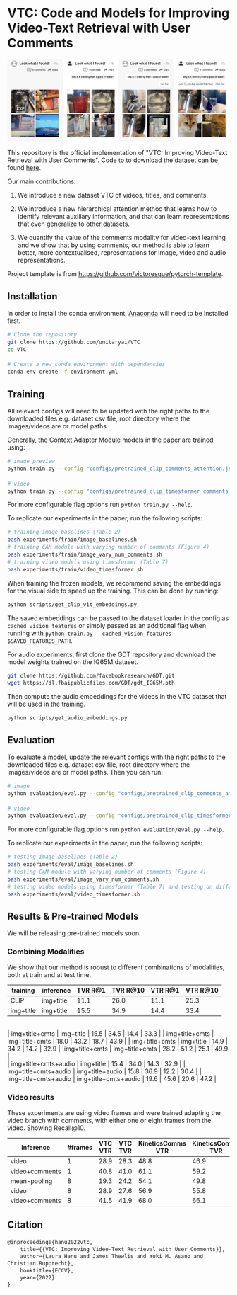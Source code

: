 # VTC: Code and Models for Improving Video-Text Retrieval with User Comments

![vtc_fig.png](vtc_fig.png?style=centerme)

This repository is the official implementation of "VTC: Improving Video-Text Retrieval with User Comments". Code to to download the dataset can be found [here](https://github.com/unitaryai/VTC-dataset).

Our main contributions:

1) We introduce a new dataset VTC of videos, titles, and comments.

2) We introduce a new hierarchical attention method that learns how to identify relevant
auxiliary information, and that can learn representations that even generalize to
other datasets.

3) We quantify the value of
the comments modality for video-text learning and we show that by using comments, our method is able
to learn better, more contextualised, representations for image, video and audio representations.

Project template is from https://github.com/victoresque/pytorch-template.

## Installation

In order to install the conda environment, [Anaconda](https://conda.io/docs/user-guide/install/download.html) will need to be installed first.


```bash
# Clone the repository
git clone https://github.com/unitaryai/VTC
cd VTC

# Create a new conda environment with dependencies
conda env create -f environment.yml

```


## Training

All relevant configs will need to be updated with the right paths to the downloaded files e.g. dataset csv file, root directory where the images/videos are or model paths.

Generally, the Context Adapter Module models in the paper are trained using:
```bash
# image preview
python train.py --config "configs/pretrained_clip_comments_attention.jsonc"

# video
python train.py --config "configs/pretrained_clip_timesformer_comments_attention.jsonc"

```
For more configurable flag options run `python train.py --help`.

To replicate our experiments in the paper, run the following scripts:

```bash
# training image baselines (Table 2)
bash experiments/train/image_baselines.sh
# training CAM module with varying number of comments (Figure 4)
bash experiments/train/image_vary_num_comments.sh
# training video models using timesformer (Table 7)
bash experiments/train/video_timesformer.sh
```
When training the frozen models, we recommend saving the embeddings for the visual side to speed up the training. This can be done by running:
```bash
python scripts/get_clip_vit_embeddings.py
```
The saved embeddings can be passed to the dataset loader in the config as `cached_vision_features` or simply passed as an additional flag when running with `python train.py --cached_vision_features $SAVED_FEATURES_PATH`.

For audio experiments, first clone the GDT repository and download the model weights trained on the IG65M dataset.
```bash
git clone https://github.com/facebookresearch/GDT.git
wget https://dl.fbaipublicfiles.com/GDT/gdt_IG65M.pth
```
Then compute the audio embeddings for the videos in the VTC dataset that will be used in the training.
```bash
python scripts/get_audio_embeddings.py
```
## Evaluation

To evaluate a model, update the relevant configs with the right paths to the downloaded files e.g. dataset csv file, root directory where the images/videos are or model paths. Then you can run:

```bash
# image
python evaluation/eval.py --config "configs/pretrained_clip_comments_attention.jsonc" --resume $CKPT_PATH

# video
python evaluation/eval.py --config "configs/pretrained_clip_timesformer_comments_attention.jsonc" --resume $CKPT_PATH

```

For more configurable flag options run `python evaluation/eval.py --help`.

To replicate our experiments in the paper, run the following scripts:
```bash
# testing image baselines (Table 2)
bash experiments/eval/image_baselines.sh
# testing CAM module with varying number of comments (Figure 4)
bash experiments/eval/image_vary_num_comments.sh
# testing video models using timesformer (Table 7) and testing on different datasets (VTC, KineticsComments, Livebot)
bash experiments/eval/video_timesformer.sh
```


## Results &  Pre-trained Models

We will be releasing pre-trained models soon.
### Combining Modalities
We show that our method is robust to different combinations of modalities, both at train and at test time.


| training   | inference  | TVR R@1  | TVR R@10   | VTR R@1 | VTR R@10 |
|--------------------------|------------------|-------------------|------------------|-------------------|--------------------------|
| CLIP                 | img+title            | 11.1                                                  | 26.0                                                  | 11.1          | 25.3           |
| img+title            | img+title            | 15.5                                                  | 34.9                                                  | 14.4          | 33.4           |
<br>
| img+title+cmts       | img+title            | 15.5                                                  | 34.5                                                  | 14.4          | 33.3           |
| img+title+cmts       | img+title+cmts       | 18.0                                                  | 43.2                                                  | 18.7          | 43.9           |
| img+title+cmts     | img+title            | 14.9                                                  | 34.2                                                  | 14.2          | 32.9           |
|img+title+cmts     | img+title+cmts       | 28.2                                                  | 51.2                                            | 25.1          | 49.9           |
<br>
| img+title+cmts+audio | img+title            | 15.4                                                  | 34.0                                                  | 14.3          | 32.9           |
| img+title+cmts+audio | img+title+audio      | 15.8                                                  | 36.9                                                  | 12.2          | 30.4           |
| img+title+cmts+audio | img+title+cmts+audio | 19.6                                                  | 45.6                                                  | 20.6          | 47.2           |

### Video results
These experiments are using video frames and were trained adapting the video branch with comments, with either one or eight frames from the video. Showing Recall@10.


| inference | #frames | VTC VTR | VTC TVR| KineticsComms VTR | KineticsComms TVR | LiveBotEN VTR | LiveBotEN TVR |
|--------------------|-------------------|---------------------------------------|--------------------------------------------|----------------------------------------|----------------------------------------|----------------------------------------|----------------------------------------|
| video              | 1                 | 28.9                                  | 28.3                                       | 48.8                                   | 46.9         | 48.0         | 49.0         |
| video+comments     | 1                 | 40.8                                  | 41.0                                       | 61.1                                   | 59.2         | 64.0         | 64.0         |
| mean-pooling       | 8                 | 19.3                                  | 24.2                                       | 54.1                                   | 49.8         | 69.0         | 66.0         |
| video              | 8                 | 28.9                                  | 27.6                                       | 56.9                                   | 55.8         | 70.0         | 72.0         |
| video+comments     | 8                 | 41.5                                  | 41.9                                       | 68.0                                   | 66.1         | 69.0         | 80.0         |


## Citation


```text
@inproceedings{hanu2022vtc,
    title={{VTC: Improving Video-Text Retrieval with User Comments}},
    author={Laura Hanu and James Thewlis and Yuki M. Asano and Christian Rupprecht},
    booktitle={ECCV},
    year={2022}
}
```